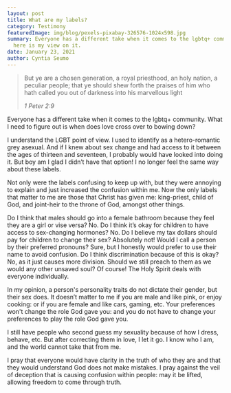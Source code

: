 ```yaml
---
layout: post
title: What are my labels?
category: Testimony
featuredImage: img/blog/pexels-pixabay-326576-1024x598.jpg
summary: Everyone has a different take when it comes to the lgbtq+ community,
  here is my view on it.
date: January 23, 2021
author: Cyntia Seumo
---
```

<blockquote><p>But ye are a chosen generation, a royal priesthood, an holy nation, a peculiar people; that ye should shew forth the praises of him who hath called you out of darkness into his marvellous light</p>
<cite>1 Peter 2:9</cite></blockquote>

<p>
Everyone has a different take when it comes to the lgbtq+ community. What I need to figure out is when does love cross over to bowing down?
</p>
<p>
I understand the LGBT point of view. I used to identify as a hetero-romantic grey asexual. And if I knew about sex change and had access to it between the ages of thirteen and seventeen, I probably would have looked into doing it. But boy am I glad I didn’t have that option! I no longer feel the same way about these labels.
</p>
<p>
Not only were the labels confusing to keep up with, but they were annoying to explain and just increased the confusion within me. Now the only labels that matter to me are those that Christ has given me: king-priest, child of God, and joint-heir to the throne of God, amongst other things.
</p>
<p>
Do I think that males should go into a female bathroom because they feel they are a girl or vise versa? No. Do I think it’s okay for children to have access to sex-changing hormones? No. Do I believe my tax dollars should pay for children to change their sex? Absolutely not! Would I call a person by their preferred pronouns? Sure, but I honestly would prefer to use their name to avoid confusion. Do I think discrimination because of this is okay? No, as it just causes more division. Should we still preach to them as we would any other unsaved soul? Of course! The Holy Spirit deals with everyone individually.
</p>
<p>
In my opinion, a person's personality traits do not dictate their gender, but their sex does. It doesn’t matter to me if you are male and like pink, or enjoy cooking: or if you are female and like cars, gaming, etc. Your preferences won't change the role God gave you: and you do not have to change your preferences to play the role God gave you.
</p>
<p>
I still have people who second guess my sexuality because of how I dress, behave, etc. But after correcting them in love, I let it go. I know who I am, and the world cannot take that from me.
</p>
<p>
I pray that everyone would have clarity in the truth of who they are and that they would understand God does not make mistakes. I pray against the veil of deception that is causing confusion within people: may it be lifted, allowing freedom to come through truth.
</p>